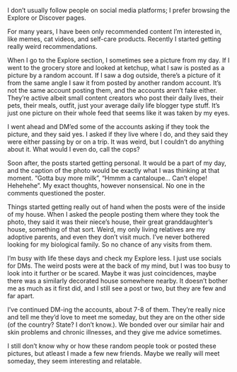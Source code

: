 I don’t usually follow people on social media platforms; I prefer browsing the Explore or Discover pages.

For many years, I have been only recommended content I’m interested in, like memes, cat videos, and self-care products. Recently I started getting really weird recommendations.

When I go to the Explore section, I sometimes see a picture from my day. If I went to the grocery store and looked at ketchup, what I saw is posted as a picture by a random account. If I saw a dog outside, there’s a picture of it from the same angle I saw it from posted by another random account. It’s not the same account posting them, and the accounts aren’t fake either. They’re active albeit small content creators who post their daily lives, their pets, their meals, outfit, just your average daily life blogger type stuff. It’s just one picture on their whole feed that seems like it was taken by my eyes.

I went ahead and DM’ed some of the accounts asking if they took the picture, and they said yes. I asked if they live where I do, and they said they were either passing by or on a trip. It was weird, but I couldn’t do anything about it. What would I even do, call the cops?

Soon after, the posts started getting personal. It would be a part of my day, and the caption of the photo would be exactly what I was thinking at that moment. “Gotta buy more milk”, “Hmmm a cantaloupe… Can’t elope! Hehehehe”. My exact thoughts, however nonsensical. No one in the comments questioned the poster.

Things started getting really out of hand when the posts were of the inside of my house. When I asked the people posting them where they took the photo, they said it was their niece’s house, their great granddaughter’s house, something of that sort. Weird, my only living relatives are my adoptive parents, and even they don’t visit much. I’ve never bothered looking for my biological family. So no chance of any visits from them.

I’m busy with life these days and check my Explore less. I just use socials for DMs. The weird posts were at the back of my mind, but I was too busy to look into it further or be scared. Maybe it was just coincidences, maybe there was a similarly decorated house somewhere nearby. It doesn’t bother me as much as it first did, and I still see a post or two, but they are few and far apart.

I’ve continued DM-ing the accounts, about 7-8 of them. They’re really nice and tell me they’d love to meet me someday, but they are on the other side (of the country? State? I don’t know.). We bonded over our similar hair and skin problems and chronic illnesses, and they give me advice sometimes.

I still don’t know why or how these random people took or posted these pictures, but atleast I made a few new friends. Maybe we really will meet someday, they seem interesting and relatable.